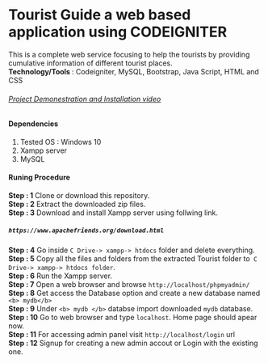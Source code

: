 # Tourist Guide a web based application using CODEIGNITER
This is a complete web service focusing to help the tourists by providing cumulative information of different tourist places.<br>
<b>Technology/Tools </b> : Codeigniter, MySQL, Bootstrap, Java Script, HTML and CSS
<h6> <a href="https://youtu.be/Tt1YoLw5cpY"> Project Demonestration and Installation video</a> </h6>

#### Dependencies
1. Tested OS : Windows 10 <br>
2. Xampp server <br>
3. MySQL <br>

#### Runing Procedure
<b> Step : 1</b> Clone or download this repository.<br>
<b> Step : 2</b> Extract the downloaded zip files.<br>
<b> Step : 3</b> Download and install Xampp server using follwing link. <h5> `https://www.apachefriends.org/download.html`</h5>
<b> Step : 4</b> Go inside `C Drive-> xampp-> htdocs` folder and delete everything.<br>
<b> Step : 5</b> Copy all the files and folders from the extracted Tourist folder to` C Drive-> xampp-> htdocs folder`.<br>
<b> Step : 6</b> Run the Xampp server. <br>
<b> Step : 7</b> Open a web browser and browse `http://localhost/phpmyadmin/` <br>
<b> Step : 8</b> Get access the Database option and create a new database named `<b> mydb</b>` <br>
<b> Step : 9</b> Under `<b> mydb </b>` databse import downloaded `mydb` </b> database.<br>
<b> Step : 10</b> Go to web browser and type `localhost`. Home page should apear now.<br>
<b> Step : 11</b> For accessing admin panel visit `http://localhost/login` url <br>
<b> Step : 12</b> Signup for creating a new admin accout or Login with the existing one. <br>








